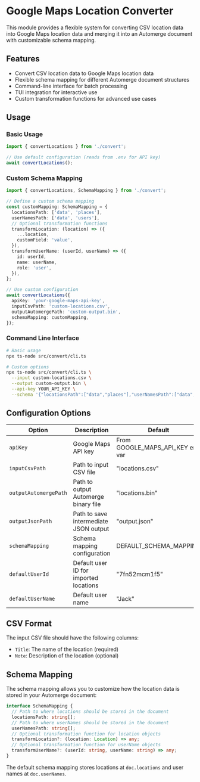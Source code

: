 # Google Maps Location Converter

This module provides a flexible system for converting CSV location data into Google Maps location data and merging it into an Automerge document with customizable schema mapping.

## Features

- Convert CSV location data to Google Maps location data
- Flexible schema mapping for different Automerge document structures
- Command-line interface for batch processing
- TUI integration for interactive use
- Custom transformation functions for advanced use cases

## Usage

### Basic Usage

```typescript
import { convertLocations } from './convert';

// Use default configuration (reads from .env for API key)
await convertLocations();
```

### Custom Schema Mapping

```typescript
import { convertLocations, SchemaMapping } from './convert';

// Define a custom schema mapping
const customMapping: SchemaMapping = {
  locationsPath: ['data', 'places'],
  userNamesPath: ['data', 'users'],
  // Optional transformation functions
  transformLocation: (location) => ({
    ...location,
    customField: 'value',
  }),
  transformUserName: (userId, userName) => ({
    id: userId,
    name: userName,
    role: 'user',
  }),
};

// Use custom configuration
await convertLocations({
  apiKey: 'your-google-maps-api-key',
  inputCsvPath: 'custom-locations.csv',
  outputAutomergePath: 'custom-output.bin',
  schemaMapping: customMapping,
});
```

### Command Line Interface

```bash
# Basic usage
npx ts-node src/convert/cli.ts

# Custom options
npx ts-node src/convert/cli.ts \
  --input custom-locations.csv \
  --output custom-output.bin \
  --api-key YOUR_API_KEY \
  --schema '{"locationsPath":["data","places"],"userNamesPath":["data","users"]}'
```

## Configuration Options

| Option | Description | Default |
|--------|-------------|--------|
| `apiKey` | Google Maps API key | From GOOGLE_MAPS_API_KEY env var |
| `inputCsvPath` | Path to input CSV file | "locations.csv" |
| `outputAutomergePath` | Path to output Automerge binary file | "locations.bin" |
| `outputJsonPath` | Path to save intermediate JSON output | "output.json" |
| `schemaMapping` | Schema mapping configuration | DEFAULT_SCHEMA_MAPPING |
| `defaultUserId` | Default user ID for imported locations | "7fn52mcm1f5" |
| `defaultUserName` | Default user name | "Jack" |

## CSV Format

The input CSV file should have the following columns:

- `Title`: The name of the location (required)
- `Note`: Description of the location (optional)

## Schema Mapping

The schema mapping allows you to customize how the location data is stored in your Automerge document:

```typescript
interface SchemaMapping {
  // Path to where locations should be stored in the document
  locationsPath: string[];
  // Path to where userNames should be stored in the document
  userNamesPath: string[];
  // Optional transformation function for location objects
  transformLocation?: (location: Location) => any;
  // Optional transformation function for userName objects
  transformUserName?: (userId: string, userName: string) => any;
}
```

The default schema mapping stores locations at `doc.locations` and user names at `doc.userNames`.
